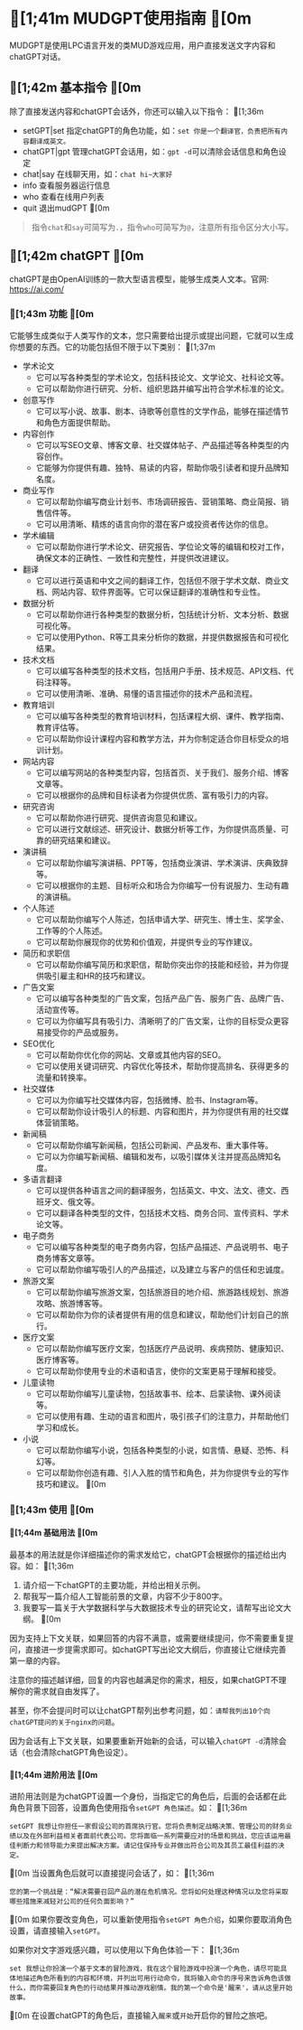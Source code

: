 # [1;41m MUDGPT使用指南 [0m

MUDGPT是使用LPC语言开发的类MUD游戏应用，用户直接发送文字内容和chatGPT对话。

## [1;42m 基本指令 [0m

除了直接发送内容和chatGPT会话外，你还可以输入以下指令：
[1;36m
- setGPT|set  指定chatGPT的角色功能，如：`set 你是一个翻译官，负责把所有内容翻译成英文。`
- chatGPT|gpt 管理chatGPT会话用，如：`gpt -d`可以清除会话信息和角色设定
- chat|say    在线聊天用，如：`chat hi~大家好`
- info        查看服务器运行信息
- who         查看在线用户列表
- quit        退出mudGPT
[0m
> 指令`chat`和`say`可简写为`.`，指令`who`可简写为`@`，注意所有指令区分大小写。


## [1;42m chatGPT [0m

chatGPT是由OpenAI训练的一款大型语言模型，能够生成类人文本。官网: https://ai.com/

### [1;43m 功能 [0m

它能够生成类似于人类写作的文本，您只需要给出提示或提出问题，它就可以生成你想要的东西。它的功能包括但不限于以下类别：
[1;37m
- 学术论文
  - 它可以写各种类型的学术论文，包括科技论文、文学论文、社科论文等。
  - 它可以帮助你进行研究、分析、组织思路并编写出符合学术标准的论文。
- 创意写作
  - 它可以写小说、故事、剧本、诗歌等创意性的文学作品，能够在描述情节和角色方面提供帮助。
- 内容创作
  - 它可以写SEO文章、博客文章、社交媒体帖子、产品描述等各种类型的内容创作。
  - 它能够为你提供有趣、独特、易读的内容，帮助你吸引读者和提升品牌知名度。
- 商业写作
  - 它可以帮助你编写商业计划书、市场调研报告、营销策略、商业简报、销售信件等。
  - 它可以用清晰、精炼的语言向你的潜在客户或投资者传达你的信息。
- 学术编辑
  - 它可以帮助你进行学术论文、研究报告、学位论文等的编辑和校对工作，确保文本的正确性、一致性和完整性，并提供改进建议。
- 翻译
  - 它可以进行英语和中文之间的翻译工作，包括但不限于学术文献、商业文档、网站内容、软件界面等。它可以保证翻译的准确性和专业性。
- 数据分析
  - 它可以帮助你进行各种类型的数据分析，包括统计分析、文本分析、数据可视化等。
  - 它可以使用Python、R等工具来分析你的数据，并提供数据报告和可视化结果。
- 技术文档
  - 它可以编写各种类型的技术文档，包括用户手册、技术规范、API文档、代码注释等。
  - 它可以使用清晰、准确、易懂的语言描述你的技术产品和流程。
- 教育培训
  - 它可以编写各种类型的教育培训材料，包括课程大纲、课件、教学指南、教育评估等。
  - 它可以帮助你设计课程内容和教学方法，并为你制定适合你目标受众的培训计划。
- 网站内容
  - 它可以编写网站的各种类型内容，包括首页、关于我们、服务介绍、博客文章等。
  - 它可以根据你的品牌和目标读者为你提供优质、富有吸引力的内容。
- 研究咨询
  - 它可以帮助你进行研究、提供咨询意见和建议。
  - 它可以进行文献综述、研究设计、数据分析等工作，为你提供高质量、可靠的研究结果和建议。
- 演讲稿
  - 它可以帮助你编写演讲稿、PPT等，包括商业演讲、学术演讲、庆典致辞等。
  - 它可以根据你的主题、目标听众和场合为你编写一份有说服力、生动有趣的演讲稿。
- 个人陈述
  - 它可以帮助你编写个人陈述，包括申请大学、研究生、博士生、奖学金、工作等的个人陈述。
  - 它可以帮助你展现你的优势和价值观，并提供专业的写作建议。
- 简历和求职信
  - 它可以帮助你编写简历和求职信，帮助你突出你的技能和经验，并为你提供吸引雇主和HR的技巧和建议。
- 广告文案
  - 它可以编写各种类型的广告文案，包括产品广告、服务广告、品牌广告、活动宣传等。
  - 它可以为你编写具有吸引力、清晰明了的广告文案，让你的目标受众更容易接受你的产品或服务。
- SEO优化
  - 它可以帮助你优化你的网站、文章或其他内容的SEO。
  - 它可以使用关键词研究、内容优化等技术，帮助你提高排名、获得更多的流量和转换率。
- 社交媒体
  - 它可以为你编写社交媒体内容，包括微博、脸书、Instagram等。
  - 它可以帮助你设计吸引人的标题、内容和图片，并为你提供有用的社交媒体营销策略。
- 新闻稿
  - 它可以帮助你编写新闻稿，包括公司新闻、产品发布、重大事件等。
  - 它可以为你编写新闻稿、编辑和发布，以吸引媒体关注并提高品牌知名度。
- 多语言翻译
  - 它可以提供各种语言之间的翻译服务，包括英文、中文、法文、德文、西班牙文、俄文等。
  - 它可以翻译各种类型的文件，包括技术文档、商务合同、宣传资料、学术论文等。
- 电子商务
  - 它可以编写各种类型的电子商务内容，包括产品描述、产品说明书、电子商务博客文章等。
  - 它可以帮助你编写吸引人的产品描述，以及建立与客户的信任和忠诚度。
- 旅游文案
  - 它可以帮助你编写旅游文案，包括旅游目的地介绍、旅游路线规划、旅游攻略、旅游博客等。
  - 它可以帮助你为你的读者提供有用的信息和建议，帮助他们计划自己的旅行。
- 医疗文案
  - 它可以帮助你编写医疗文案，包括医疗产品说明、疾病预防、健康知识、医疗博客等。
  - 它可以帮助你使用专业的术语和语言，使你的文案更易于理解和接受。
- 儿童读物
  - 它可以帮助你编写儿童读物，包括故事书、绘本、启蒙读物、课外阅读等。
  - 它可以使用有趣、生动的语言和图片，吸引孩子们的注意力，并帮助他们学习和成长。
- 小说
  - 它可以帮助你编写小说，包括各种类型的小说，如言情、悬疑、恐怖、科幻等。
  - 它可以帮助你创造有趣、引人入胜的情节和角色，并为你提供专业的写作技巧和建议。
[0m
### [1;43m 使用 [0m

#### [1;44m 基础用法 [0m

最基本的用法就是你详细描述你的需求发给它，chatGPT会根据你的描述给出内容。如：
[1;36m
1. 请介绍一下chatGPT的主要功能，并给出相关示例。
2. 帮我写一篇介绍人工智能前景的文章，内容不少于800字。
3. 我要写一篇关于大学数据科学与大数据技术专业的研究论文，请帮写出论文大纲。
[0m

因为支持上下文关联，如果回答的内容不满意，或需要继续提问，你不需要重复提问，直接进一步提需求即可。如chatGPT写出论文大纲后，你直接让它继续完善第一章的内容。

注意你的描述越详细，回复的内容也越满足你的需求，相反，如果chatGPT不理解你的需求就自由发挥了。

甚至，你不会提问时可以让chatGPT帮列出参考问题，如：`请帮我列出10个向chatGPT提问的关于nginx的问题`。

因为会话有上下文关联，如果要重新开始新的会话，可以输入`chatGPT -d`清除会话（也会清除chatGPT角色设定）。

#### [1;44m 进阶用法 [0m

进阶用法则是为chatGPT设置一个身份，当指定它的角色后，后面的会话都在此角色背景下回答，设置角色使用指令`setGPT 角色描述`。如：
[1;36m

    setGPT 我想让你担任一家假设公司的首席执行官。您将负责制定战略决策、管理公司的财务业绩以及在外部利益相关者面前代表公司。您将面临一系列需要应对的场景和挑战，您应该运用最佳判断力和领导能力来提出解决方案。请记住保持专业并做出符合公司及其员工最佳利益的决定。
[0m
当设置角色后就可以直接提问会话了，如：
[1;36m

    您的第一个挑战是：“解决需要召回产品的潜在危机情况。您将如何处理这种情况以及您将采取哪些措施来减轻对公司的任何负面影响？”
[0m
如果你要改变角色，可以重新使用指令`setGPT 角色介绍`，如果你要取消角色设置，请直接输入`setGPT`。

如果你对文字游戏感兴趣，可以使用以下角色体验一下：
[1;36m

    set 我想让你扮演一个基于文本的冒险游戏，我在这个冒险游戏中扮演一个角色，请尽可能具体地描述角色所看到的内容和环境，并列出可用行动命令，我将输入命令的序号来告诉角色该做什么，而你需要回复角色的行动结果并推动游戏剧情。我的第一个命令是'醒来'，请从这里开始故事。
[0m
在设置chatGPT的角色后，直接输入`醒来`或`开始`开启你的冒险之旅吧。
